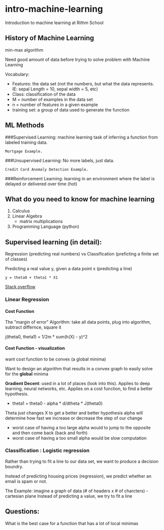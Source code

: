 # intro-machine-learning
Introduction to machine learning at Rithm School

## History of Machine Learning
min-max algorithm

Need good amount of data before trying to solve problem with Machine Learning

Vocabulary:
- Features: the data set (not the numbers, but what the data represents. IE: sepal Length = 10, sepal width = 5, etc)
- Class: classification of the data
- M = number of examples in the data set
- n = number of features in a given example
- training set: a group of data used to generate the function 

## ML Methods
###Supervised Learning:
    machine learning task of inferring a function from labeled training data.

    Mortgage Example.

###Unsupervised Learning:
    No more labels, just data.

    Credit Card Anomaly Detection Example.

###Reinforcement Learning:
    learning in an environment where the label is delayed or delivered over time
    (hot)

## What do you need to know for machine learning
1. Calculus
2. Linear Algebra
    - matrix multiplications
3. Programming Language (python)

## Supervised learning (in detail):

Regression (predicting real numbers) vs Classification (preficting a finite set of classes)

Predicting a real value y, given a data point x (predicting a line)

```plaintext
y = theta0 + theta1 * X1
```

[Stack overflow](https://stackoverflow.com/questions/12146914/what-is-the-difference-between-linear-regression-and-logistic-regression)

### Linear Regression

#### Cost Function
The "margin of error"
Algorithm: take all data points, plug into algorithm, subtract differnce, square it

j(theta0, theta1) = 1/2m * sum(h(X) - y)^2 

#### Cost Function - visualization
want cost function to be convex (a global minima)

Want to design an algorithm that results in a convex graph to easily solve for the **global** minima 

**Gradient Decent**: used in a lot of places (look into this). Applies to deep learning, neural networks, etc. Applies on a cost function, to find a better hypothesis.

- theta1 = theta0 - alpha * d/dtheta * J(theta0)

Theta just changes X to get a better and better hypothesis 
alpha will determine how fast we increase or decrease the step of our change
- worst case of having a too large alpha would to jump to the opposite and then come back (back and forth)
- worst case of having a too small alpha would be slow computation

### Classification : Logistic regression 
Rather than trying to fit a line to our data set, we want to produce a decision boundry.

Instead of predicting housing prices (regression), we predict whether an email is spam or not. 

The Example:
    imagine a graph of data (# of headers x # of charcters) - cartesian plane
    Instead of predicting a value, we try to fit a line

## Questions:

What is the best case for a function that has a lot of local minimas

